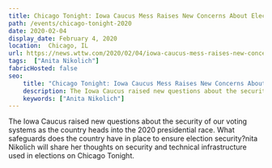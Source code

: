 ```yaml
---
title: Chicago Tonight: Iowa Caucus Mess Raises New Concerns About Election Security
path: /events/chicago-tonight-2020
date: 2020-02-04
display_date: February 4, 2020
location:  Chicago, IL
url: https://news.wttw.com/2020/02/04/iowa-caucus-mess-raises-new-concerns-about-election-security
tags:  ["Anita Nikolich"]
fabricHosted: false
seo:
    title: "Chicago Tonight: Iowa Caucus Mess Raises New Concerns About Election Security"
    description: The Iowa Caucus raised new questions about the security of our voting systems as the country heads into the 2020 presidential race.
    keywords: ["Anita Nikolich"]
---
```


The Iowa Caucus raised new questions about the security of our voting systems as the country heads into the 2020 presidential race. What safeguards does the country have in place to ensure election security?nita Nikolich will share her thoughts on security and technical infrastructure used in elections on Chicago Tonight.
